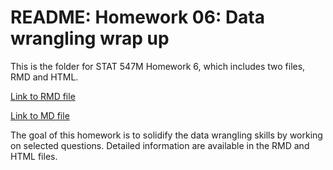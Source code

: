 # README: Homework 06: Data wrangling wrap up

This is the folder for STAT 547M Homework 6, which includes two files, RMD and HTML.

[Link to RMD file](https://github.com/yuanjisun/STAT547-hw-Sun-Yuanji/blob/master/hw06/hw06.Rmd)

[Link to MD file](https://github.com/yuanjisun/STAT547-hw-Sun-Yuanji/blob/master/hw06/hw06.html)

The goal of this homework is to solidify the data wrangling skills by working on selected questions. Detailed information are available in the RMD and HTML files.